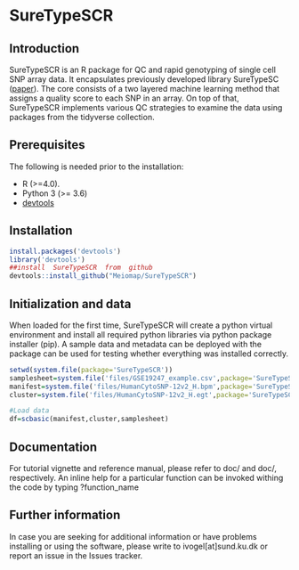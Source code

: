 # SureTypeSCR

## Introduction

SureTypeSCR is an R package for QC and rapid genotyping of single cell SNP array data. It encapsulates previously developed library SureTypeSC ([paper](https://academic.oup.com/bioinformatics/article/35/23/5055/5497252)). The core consists of a two layered machine learning method that assigns a quality score to each SNP in an array. On top of that, SureTypeSCR implements various QC strategies to examine the data using packages from the tidyverse collection.

## Prerequisites
The following is needed prior to the installation:
* R (>=4.0). 
* Python 3 (>= 3.6)
* [devtools](https://www.google.com)

## Installation

```R
install.packages('devtools')
library('devtools')
##install  SureTypeSCR  from  github
devtools::install_github("Meiomap/SureTypeSCR")
```

## Initialization and data
When loaded for the first time, SureTypeSCR will create a python virtual environment and install all required python libraries via python package installer (pip). A sample data and metadata can be deployed with the package can be used for testing whether everything was installed correctly.

```R
setwd(system.file(package='SureTypeSCR'))
samplesheet=system.file('files/GSE19247_example.csv',package='SureTypeSCR')
manifest=system.file('files/HumanCytoSNP-12v2_H.bpm',package='SureTypeSCR')
cluster=system.file('files/HumanCytoSNP-12v2_H.egt',package='SureTypeSCR')

#Load data
df=scbasic(manifest,cluster,samplesheet)
```



## Documentation

For tutorial vignette and reference manual, please refer to doc/ and doc/, respectively. An inline help for a particular function can be invoked withing the code by typing ?function_name


## Further information

In case you are seeking for additional information or have problems installing or using the software, please write to ivogel[at]sund.ku.dk or report an issue in the Issues tracker.

